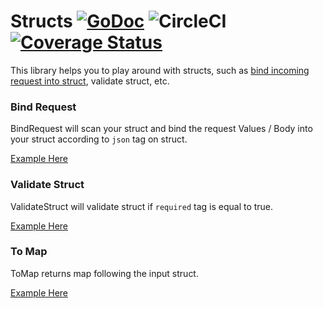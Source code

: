 # Structs [![GoDoc](http://img.shields.io/badge/go-documentation-blue.svg?style=flat-square)](http://godoc.org/github.com/alileza/structs) ![CircleCI](https://circleci.com/gh/alileza/structs.png?style=shield&circle-token=e9a794ff32b429804e757d05de595d32fdbd1929) [![Coverage Status](https://coveralls.io/repos/github/alileza/structs/badge.svg?branch=master)](https://coveralls.io/github/alileza/structs?branch=master)

This library helps you to play around with structs, such as [bind incoming request into struct](#bind-request), validate struct, etc.

### Bind Request
BindRequest will scan your struct and bind the request Values / Body into your struct according to `json` tag on struct.

[Example Here](https://godoc.org/github.com/alileza/structs#example-BindRequest)

### Validate Struct
ValidateStruct will validate struct if `required` tag is equal to true.

[Example Here](https://godoc.org/github.com/alileza/structs#example-ValidateStruct)

### To Map
ToMap returns map following the input struct.

[Example Here](https://godoc.org/github.com/alileza/structs#example-BindRequest)
